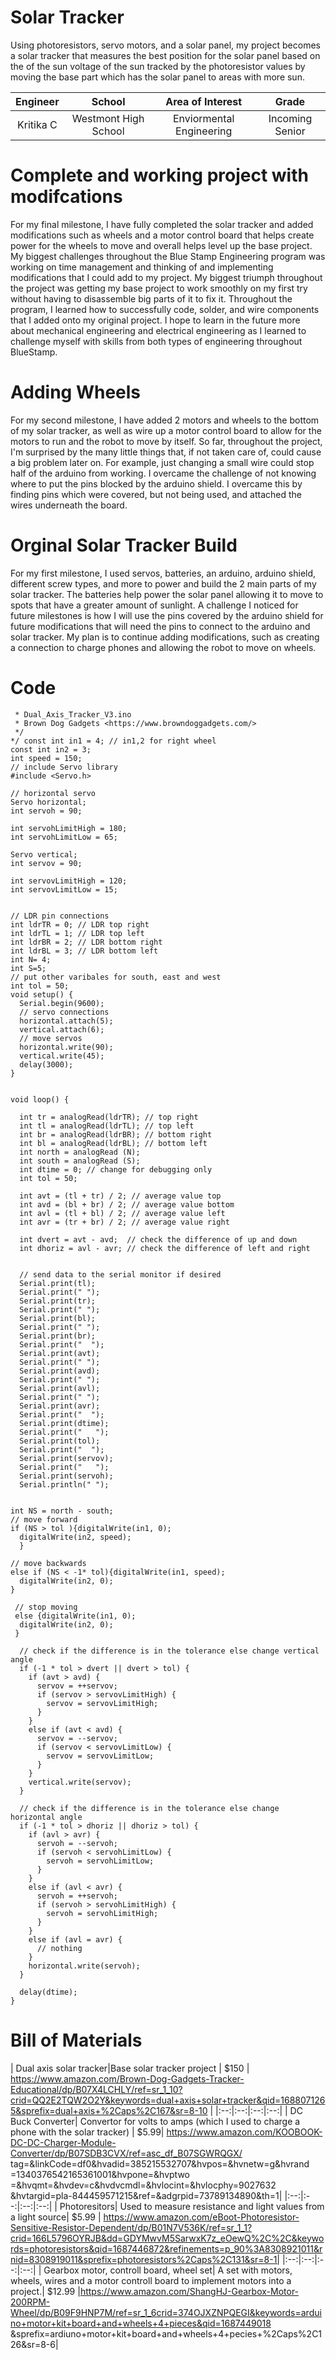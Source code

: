   # Solar Tracker
Using photoresistors, servo motors, and a solar panel, my project becomes a solar tracker that measures the best position for the solar panel based on the of the sun voltage of the sun tracked by the photoresistor values by moving the base part which has the solar panel to areas with more sun.


| **Engineer** | **School** | **Area of Interest** | **Grade** |
|:--:|:--:|:--:|:--:|
| Kritika C | Westmont High School| Enviormental Engineering | Incoming Senior

<!--
**Replace the BlueStamp logo below with an image of yourself and your completed project. Follow the guide [here](https://tomcam.github.io/least-github-pages/adding-images-github-pages-site.html) if you need help.**

![Headstone Image](logo.svg)
 -->
# Complete and working project with modifcations
<!--
**Don't forget to replace the text below with the embedding for your milestone video. Go to Youtube, click Share -> Embed, and copy and paste the code to replace what's below.**

<iframe width="560" height="315" src="https://www.youtube.com/embed/F7M7imOVGug" title="YouTube video player" frameborder="0" allow="accelerometer; autoplay; clipboard-write; encrypted-media; gyroscope; picture-in-picture; web-share" allowfullscreen></iframe>
-->
For my final milestone, I have fully completed the solar tracker and added modifications such as wheels and a motor control board that helps create power for the wheels to move and overall helps level up the base project. My biggest challenges throughout the Blue Stamp Engineering program was working on time management and thinking of and implementing modifications that I could add to my project. My biggest triumph throughout the project was getting my base project to work smoothly on my first try without having to disassemble big parts of it to fix it. Throughout the program, I learned how to successfully code, solder, and wire components that I added onto my original project. I hope to learn in the future more about mechanical engineering and electrical engineering as I learned to challenge myself with skills from both types of engineering throughout BlueStamp.

# Adding Wheels 
<!--
**Don't forget to replace the text below with the embedding for your milestone video. Go to Youtube, click Share -> Embed, and copy and paste the code to replace what's below.**

<iframe width="560" height="315" src="https://www.youtube.com/embed/y3VAmNlER5Y" title="YouTube video player" frameborder="0" allow="accelerometer; autoplay; clipboard-write; encrypted-media; gyroscope; picture-in-picture; web-share" allowfullscreen></iframe>
-->
For my second milestone, I have added 2 motors and wheels to the bottom of my solar tracker, as well as wire up a motor control board to allow for the motors to run and the robot to move by itself. So far, throughout the project, I'm surprised by the many little things that, if not taken care of, could cause a big problem later on. For example, just changing a small wire could stop half of the arduino from working. I overcame the challenge of not knowing where to put the pins blocked by the arduino shield. I overcame this by finding pins which were covered, but not being used, and attached the wires underneath the board.
 

# Orginal Solar Tracker Build
<!--
**Don't forget to replace the text below with the embedding for your milestone video. Go to Youtube, click Share -> Embed, and copy and paste the code to replace what's below.**

<iframe width="560" height="315" src="https://www.youtube.com/embed/CaCazFBhYKs" title="YouTube video player" frameborder="0" allow="accelerometer; autoplay; clipboard-write; encrypted-media; gyroscope; picture-in-picture; web-share" allowfullscreen></iframe>
-->
For my first milestone, I used servos, batteries, an arduino, arduino shield, different screw types, and more to power and build the 2 main parts of my solar tracker. The batteries help power the solar panel allowing it to move to spots that have a greater amount of sunlight. A challenge I noticed for future milestones is how I will use the pins covered by the arduino shield for future modifications that will need the pins to connect to the arduino and solar tracker. My plan is to continue adding modifications, such as creating a connection to charge phones and allowing the robot to move on wheels.


<!--
# Schematics 
Here's where you'll put images of your schematics. [Tinkercad](https://www.tinkercad.com/blog/official-guide-to-tinkercad-circuits) and [Fritzing](https://fritzing.org/learning/) are both great resoruces to create professional schematic diagrams, though BSE recommends Tinkercad becuase it can be done easily and for free in the browser.
-->
# Code
```
 * Dual_Axis_Tracker_V3.ino
 * Brown Dog Gadgets <https://www.browndoggadgets.com/>
 */
*/ const int in1 = 4; // in1,2 for right wheel
const int in2 = 3;
int speed = 150;
// include Servo library
#include <Servo.h>

// horizontal servo
Servo horizontal;
int servoh = 90;

int servohLimitHigh = 180;
int servohLimitLow = 65;

Servo vertical;
int servov = 90;

int servovLimitHigh = 120;
int servovLimitLow = 15;


// LDR pin connections
int ldrTR = 0; // LDR top right
int ldrTL = 1; // LDR top left
int ldrBR = 2; // LDR bottom right
int ldrBL = 3; // LDR bottom left
int N= 4;
int S=5;
// put other varibales for south, east and west
int tol = 50;
void setup() {
  Serial.begin(9600);
  // servo connections
  horizontal.attach(5);
  vertical.attach(6);
  // move servos
  horizontal.write(90);
  vertical.write(45);
  delay(3000);
}


void loop() {

  int tr = analogRead(ldrTR); // top right
  int tl = analogRead(ldrTL); // top left
  int br = analogRead(ldrBR); // bottom right
  int bl = analogRead(ldrBL); // bottom left
  int north = analogRead (N);
  int south = analogRead (S);
  int dtime = 0; // change for debugging only
  int tol = 50;

  int avt = (tl + tr) / 2; // average value top
  int avd = (bl + br) / 2; // average value bottom
  int avl = (tl + bl) / 2; // average value left
  int avr = (tr + br) / 2; // average value right

  int dvert = avt - avd;  // check the difference of up and down
  int dhoriz = avl - avr; // check the difference of left and right


  // send data to the serial monitor if desired
  Serial.print(tl);
  Serial.print(" ");
  Serial.print(tr);
  Serial.print(" ");
  Serial.print(bl);
  Serial.print(" ");
  Serial.print(br);
  Serial.print("  ");
  Serial.print(avt);
  Serial.print(" ");
  Serial.print(avd);
  Serial.print(" ");
  Serial.print(avl);
  Serial.print(" ");
  Serial.print(avr);
  Serial.print("  ");
  Serial.print(dtime);
  Serial.print("   ");
  Serial.print(tol);
  Serial.print("  ");
  Serial.print(servov);
  Serial.print("   ");
  Serial.print(servoh);
  Serial.println(" ");


int NS = north - south;
// move forward
if (NS > tol ){digitalWrite(in1, 0);
  digitalWrite(in2, speed);
  }

// move backwards 
else if (NS < -1* tol){digitalWrite(in1, speed);
  digitalWrite(in2, 0);
}

 // stop moving 
 else {digitalWrite(in1, 0);
  digitalWrite(in2, 0);
 }
 
  // check if the difference is in the tolerance else change vertical angle
  if (-1 * tol > dvert || dvert > tol) {
    if (avt > avd) {
      servov = ++servov;
      if (servov > servovLimitHigh) {
        servov = servovLimitHigh;
      }
    }
    else if (avt < avd) {
      servov = --servov;
      if (servov < servovLimitLow) {
        servov = servovLimitLow;
      }
    }
    vertical.write(servov);
  }

  // check if the difference is in the tolerance else change horizontal angle
  if (-1 * tol > dhoriz || dhoriz > tol) {
    if (avl > avr) {
      servoh = --servoh;
      if (servoh < servohLimitLow) {
        servoh = servohLimitLow;
      }
    }
    else if (avl < avr) {
      servoh = ++servoh;
      if (servoh > servohLimitHigh) {
        servoh = servohLimitHigh;
      }
    }
    else if (avl = avr) {
      // nothing
    }
    horizontal.write(servoh);
  }
 
  delay(dtime);  
}

```
# Bill of Materials


| Dual axis solar tracker|Base solar tracker project  | $150 |
https://www.amazon.com/Brown-Dog-Gadgets-Tracker-Educational/dp/B07X4LCHLY/ref=sr_1_10?crid=QQ2E2TQW2O2Y&keywords=dual+axis+solar+tracker&qid=1688071265&sprefix=dual+axis+%2Caps%2C167&sr=8-10 |
|:--:|:--:|:--:|:--:|
| DC Buck Converter| Convertor for volts to amps (which I used to charge a phone with the solar tracker) | $5.99| 
https://www.amazon.com/KOOBOOK-DC-DC-Charger-Module-Converter/dp/B07SDB3CVX/ref=asc_df_B07SGWRQGX/ tag=&linkCode=df0&hvadid=385215532707&hvpos=&hvnetw=g&hvrand
=1340376542165361001&hvpone=&hvptwo =&hvqmt=&hvdev=c&hvdvcmdl=&hvlocint=&hvlocphy=9027632 &hvtargid=pla-844459571215&ref=&adgrpid=73789134890&th=1|
|:--:|:--:|:--:|:--:|
| Photoresitors| Used to measure resistance and light values from a light source| $5.99 |
https://www.amazon.com/eBoot-Photoresistor-Sensitive-Resistor-Dependent/dp/B01N7V536K/ref=sr_1_1?crid=166L5796OYRJB&dd=GDYMwvM5SarwxK7z_eOewQ%2C%2C&keywords=photoresistors&qid=1687446872&refinements=p_90%3A8308921011&rnid=8308919011&sprefix=photoresistors%2Caps%2C131&sr=8-1|
|:--:|:--:|:--:|:--:|
| Gearbox motor, controll board, wheel set| A set with motors, wheels, wires and a motor controll board to implement motors into a project.| $12.99 |https://www.amazon.com/ShangHJ-Gearbox-Motor-200RPM-Wheel/dp/B09F9HNP7M/ref=sr_1_6crid=374OJXZNPQEGI&keywords=arduino+motor+kit+board+and+wheels+4+pieces&qid=1687449018 &sprefix=ardiuno+motor+kit+board+and+wheels+4+pecies+%2Caps%2C126&sr=8-6|

<!--
# Other Resources/Examples
One of the best parts about Github is that you can view how other people set up their own work. Here are some past BSE portfolios that are awesome examples. You can view how they set up their portfolio, and you can view their index.md files to understand how they implemented different portfolio components.
- [Example 1](https://trashytuber.github.io/YimingJiaBlueStamp/)
- [Example 2](https://sviatil0.github.io/Sviatoslav_BSE/)
- [Example 3](https://arneshkumar.github.io/arneshbluestamp/)

To watch the BSE tutorial on how to create a portfolio, click here.
-->
